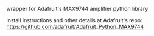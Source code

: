 wrapper for Adafruit's MAX9744 amplifier python library

install instructions and other details at Adafruit's repo:
https://github.com/adafruit/Adafruit_Python_MAX9744
